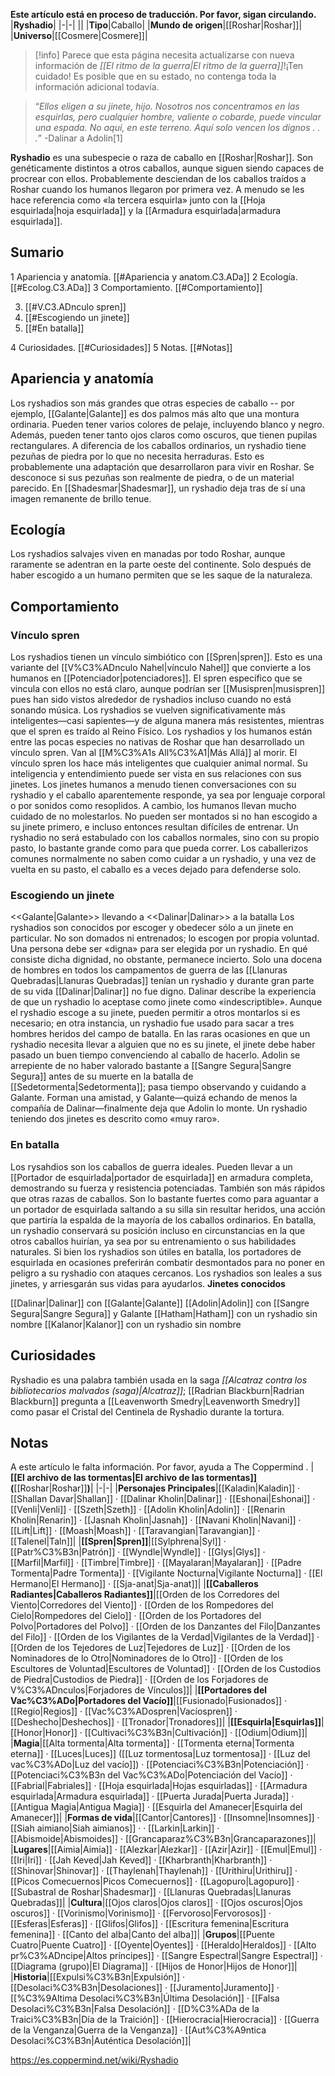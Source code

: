 **Este artículo está en proceso de traducción. Por favor, sigan circulando.**
|**Ryshadio**|
|-|-|
||
|**Tipo**|Caballo|
|**Mundo de origen**|[[Roshar\|Roshar]]|
|**Universo**|[[Cosmere\|Cosmere]]|

> [!info] Parece que esta página necesita actualizarse con nueva información de *[[El ritmo de la guerra\|El ritmo de la guerra]]*!¡Ten cuidado! Es posible que en su estado, no contenga toda la información adicional todavía.

>“*Ellos eligen a su jinete, hijo. Nosotros nos concentramos en las esquirlas, pero cualquier hombre, valiente o cobarde, puede vincular una espada. No aquí, en este terreno. Aquí solo vencen los dignos . . .*”
\-Dalinar a Adolin[1]


**Ryshadio** es una subespecie o raza de caballo en [[Roshar\|Roshar]]. Son genéticamente distintos a otros caballos, aunque siguen siendo capaces de procrear con ellos. Probablemente desciendan de los caballos traídos a Roshar cuando los humanos llegaron por primera vez. A menudo se les hace referencia como «la tercera esquirla» junto con la [[Hoja esquirlada\|hoja esquirlada]] y la [[Armadura esquirlada\|armadura esquirlada]].

## Sumario

1 Apariencia y anatomía. [[#Apariencia y anatom.C3.ADa]] 
2 Ecología. [[#Ecolog.C3.ADa]] 
3 Comportamiento. [[#Comportamiento]] 

3. [[#V.C3.ADnculo spren]] 
3. [[#Escogiendo un jinete]] 
3. [[#En batalla]] 


4 Curiosidades. [[#Curiosidades]] 
5 Notas. [[#Notas]] 


## Apariencia y anatomía
 
Los ryshadios son más grandes que otras especies de caballo -- por ejemplo, [[Galante\|Galante]] es dos palmos más alto que una montura ordinaria. Pueden tener varios colores de pelaje, incluyendo blanco y negro. Además, pueden tener tanto ojos claros como oscuros, que tienen pupilas rectangulares. A diferencia de los caballos ordinarios, un ryshadio tiene pezuñas de piedra por lo que no necesita herraduras. Esto es probablemente una adaptación que desarrollaron para vivir en Roshar. Se desconoce si sus pezuñas son realmente de piedra, o de un material parecido.
En [[Shadesmar\|Shadesmar]], un ryshadio deja tras de sí una imagen remanente de brillo tenue.

## Ecología
Los ryshadios salvajes viven en manadas por todo Roshar, aunque raramente se adentran en la parte oeste del continente. Solo después de haber escogido a un humano permiten que se les saque de la naturaleza.

## Comportamiento
### Vínculo spren
Los ryshadios tienen un vínculo simbiótico con [[Spren\|spren]]. Esto es una variante del [[V%C3%ADnculo Nahel\|vínculo Nahel]] que convierte a los humanos en [[Potenciador\|potenciadores]]. El spren específico que se vincula con ellos no está claro, aunque podrían ser [[Musispren\|musispren]] pues han sido vistos alrededor de ryshadios incluso cuando no está sonando música. Los ryshadios se vuelven significativamente más inteligentes—casi sapientes—y de alguna manera más resistentes, mientras que el spren es traído al Reino Físico. Los ryshadios y los humanos están entre las pocas especies no nativas de Roshar que han desarrollado un vínculo spren. Van al [[M%C3%A1s All%C3%A1\|Más Allá]] al morir.
El vínculo spren los hace más inteligentes que cualquier animal normal. Su inteligencia y entendimiento puede ser vista en sus relaciones con sus jinetes. Los jinetes humanos a menudo tienen conversaciones con su ryshadio y el caballo aparentemente responde, ya sea por lenguaje corporal o por sonidos como resoplidos.
A cambio, los humanos llevan mucho cuidado de no molestarlos. No pueden ser montados si no han escogido a su jinete primero,  e incluso entonces resultan difíciles de entrenar. Un ryshadio no será estabulado con los caballos normales, sino con su propio pasto, lo bastante grande como para que pueda correr. Los caballerizos comunes normalmente no saben como cuidar a un ryshadio, y una vez de vuelta en su pasto, el caballo es a veces dejado para defenderse solo.

### Escogiendo un jinete
  <<Galante\|Galante>> llevando a <<Dalinar\|Dalinar>> a la batalla
Los ryshadios son conocidos por escoger y obedecer sólo a un jinete en particular. No son domados ni entrenados; lo escogen por propia voluntad. Una persona debe ser «digna» para ser elegida por un ryshadio. En qué consiste dicha dignidad, no obstante, permanece incierto. Solo una docena de hombres en todos los campamentos de guerra de las [[Llanuras Quebradas\|Llanuras Quebradas]] tenían un ryshadio y durante gran parte de su vida [[Dalinar\|Dalinar]] no fue digno. Dalinar describe la experiencia de que un ryshadio lo aceptase como jinete como «indescriptible».
Aunque el ryshadio escoge a su jinete, pueden permitir a otros montarlos si es necesario; en otra instancia, un ryshadio fue usado para sacar a tres hombres heridos del campo de batalla. En las raras ocasiones en que un ryshadio necesita llevar a alguien que no es su jinete, el jinete debe haber pasado un buen tiempo convenciendo al caballo de hacerlo. Adolin se arrepiente de no haber valorado bastante a [[Sangre Segura\|Sangre Segura]] antes de su muerte en la batalla de [[Sedetormenta\|Sedetormenta]]; pasa tiempo observando y cuidando a Galante. Forman una amistad, y Galante—quizá echando de menos la compañía de Dalinar—finalmente deja que Adolin lo monte. Un ryshadio teniendo dos jinetes es descrito como «muy raro».

### En batalla
Los rysahdios son los caballos de guerra ideales. Pueden llevar a un [[Portador de esquirlada\|portador de esquirlada]] en armadura completa, demostrando su fuerza y resistencia potenciadas. También son más rápidos que otras razas de caballos. Son lo bastante fuertes como para aguantar a un portador de esquirlada saltando a su silla sin resultar heridos, una acción que partiría la espalda de la mayoría de los caballos ordinarios. En batalla, un ryshadio conservará su posición incluso en circunstancias en la que otros caballos huirían, ya sea por su entrenamiento o sus habilidades naturales.
Si bien los ryshadios son útiles en batalla, los portadores de esquirlada en ocasiones preferirán combatir desmontados para no poner en peligro a su ryshadio con ataques cercanos. Los ryshadios son leales a sus jinetes, y arriesgarán sus vidas para ayudarlos.
**Jinetes conocidos**

[[Dalinar\|Dalinar]] con [[Galante\|Galante]]
[[Adolin\|Adolin]] con [[Sangre Segura\|Sangre Segura]] y Galante
[[Hatham\|Hatham]] con un ryshadio sin nombre
[[Kalanor\|Kalanor]] con un ryshadio sin nombre
## Curiosidades
Ryshadio es una palabra también usada en la saga *[[Alcatraz contra los bibliotecarios malvados (saga)\|Alcatraz]]*; [[Radrian Blackburn\|Radrian Blackburn]] pregunta a [[Leavenworth Smedry\|Leavenworth Smedry]] como pasar el Cristal del Centinela de Ryshadio durante la tortura.
## Notas

A este artículo le falta información. Por favor, ayuda a The Coppermind .
|**[[El archivo de las tormentas\|El archivo de las tormentas]] (**[[Roshar\|Roshar]]**)**|
|-|-|
|**Personajes Principales**|[[Kaladin\|Kaladin]] · [[Shallan Davar\|Shallan]] · [[Dalinar Kholin\|Dalinar]] · [[Eshonai\|Eshonai]] · [[Venli\|Venli]] · [[Szeth\|Szeth]] · [[Adolin Kholin\|Adolin]] · [[Renarin Kholin\|Renarin]] · [[Jasnah Kholin\|Jasnah]] · [[Navani Kholin\|Navani]] · [[Lift\|Lift]] · [[Moash\|Moash]] · [[Taravangian\|Taravangian]] · [[Talenel\|Taln]]|
|**[[Spren\|Spren]]**|[[Sylphrena\|Syl]] · [[Patr%C3%B3n\|Patrón]] · [[Wyndle\|Wyndle]] · [[Glys\|Glys]] · [[Marfil\|Marfil]] · [[Timbre\|Timbre]] · [[Mayalaran\|Mayalaran]] · [[Padre Tormenta\|Padre Tormenta]] · [[Vigilante Nocturna\|Vigilante Nocturna]] · [[El Hermano\|El Hermano]] · [[Sja-anat\|Sja-anat]]|
|**[[Caballeros Radiantes\|Caballeros Radiantes]]**|[[Orden de los Corredores del Viento\|Corredores del Viento]] · [[Orden de los Rompedores del Cielo\|Rompedores del Cielo]] · [[Orden de los Portadores del Polvo\|Portadores del Polvo]] · [[Orden de los Danzantes del Filo\|Danzantes del Filo]] · [[Orden de los Vigilantes de la Verdad\|Vigilantes de la Verdad]] · [[Orden de los Tejedores de Luz\|Tejedores de Luz]] · [[Orden de los Nominadores de lo Otro\|Nominadores de lo Otro]] · [[Orden de los Escultores de Voluntad\|Escultores de Voluntad]] · [[Orden de los Custodios de Piedra\|Custodios de Piedra]] · [[Orden de los Forjadores de V%C3%ADnculos\|Forjadores de Vínculos]]|
|**[[Portadores del Vac%C3%ADo\|Portadores del Vacío]]**|[[Fusionado\|Fusionados]] · [[Regio\|Regios]] · [[Vac%C3%ADospren\|Vacíospren]] · [[Deshecho\|Deshechos]] · [[Tronador\|Tronadores]]|
|**[[Esquirla\|Esquirlas]]**|[[Honor\|Honor]] · [[Cultivaci%C3%B3n\|Cultivación]] · [[Odium\|Odium]]|
|**Magia**|[[Alta tormenta\|Alta tormenta]] · [[Tormenta eterna\|Tormenta eterna]] · [[Luces\|Luces]] ([[Luz tormentosa\|Luz tormentosa]] · [[Luz del vac%C3%ADo\|Luz del vacío]]) · [[Potenciaci%C3%B3n\|Potenciación]] · [[Potenciaci%C3%B3n del Vac%C3%ADo\|Potenciación del Vacío]] · [[Fabrial\|Fabriales]] · [[Hoja esquirlada\|Hojas esquirladas]] · [[Armadura esquirlada\|Armadura esquirlada]] · [[Puerta Jurada\|Puerta Jurada]] · [[Antigua Magia\|Antigua Magia]] · [[Esquirla del Amanecer\|Esquirla del Amanecer]]|
|**Formas de vida**|[[Cantor\|Cantores]] · [[Insomne\|Insomnes]] · [[Siah aimiano\|Siah aimianos]] ·  · [[Larkin\|Larkin]] · [[Abismoide\|Abismoides]] · [[Grancaparaz%C3%B3n\|Grancaparazones]]|
|**Lugares**|[[Aimia\|Aimia]] · [[Alezkar\|Alezkar]] · [[Azir\|Azir]] · [[Emul\|Emul]] · [[Iri\|Iri]] · [[Jah Keved\|Jah Keved]] · [[Kharbranth\|Kharbranth]] · [[Shinovar\|Shinovar]] · [[Thaylenah\|Thaylenah]] · [[Urithiru\|Urithiru]] · [[Picos Comecuernos\|Picos Comecuernos]] · [[Lagopuro\|Lagopuro]] · [[Subastral de Roshar\|Shadesmar]] · [[Llanuras Quebradas\|Llanuras Quebradas]]|
|**Cultura**|[[Ojos claros\|Ojos claros]] · [[Ojos oscuros\|Ojos oscuros]] · [[Vorinismo\|Vorinismo]] · [[Fervoroso\|Fervorosos]] · [[Esferas\|Esferas]] · [[Glifos\|Glifos]] · [[Escritura femenina\|Escritura femenina]] · [[Canto del alba\|Canto del alba]]|
|**Grupos**|[[Puente Cuatro\|Puente Cuatro]] · [[Oyente\|Oyentes]] · [[Heraldo\|Heraldos]] · [[Alto pr%C3%ADncipe\|Altos príncipes]] · [[Sangre Espectral\|Sangre Espectral]] · [[Diagrama (grupo)\|El Diagrama]] · [[Hijos de Honor\|Hijos de Honor]]|
|**Historia**|[[Expulsi%C3%B3n\|Expulsión]] · [[Desolaci%C3%B3n\|Desolaciones]] · [[Juramento\|Juramento]] · [[%C3%9Altima Desolaci%C3%B3n\|Última Desolación]] · [[Falsa Desolaci%C3%B3n\|Falsa Desolación]] · [[D%C3%ADa de la Traici%C3%B3n\|Día de la Traición]] · [[Hierocracia\|Hierocracia]] · [[Guerra de la Venganza\|Guerra de la Venganza]] · [[Aut%C3%A9ntica Desolaci%C3%B3n\|Auténtica Desolación]]|



https://es.coppermind.net/wiki/Ryshadio